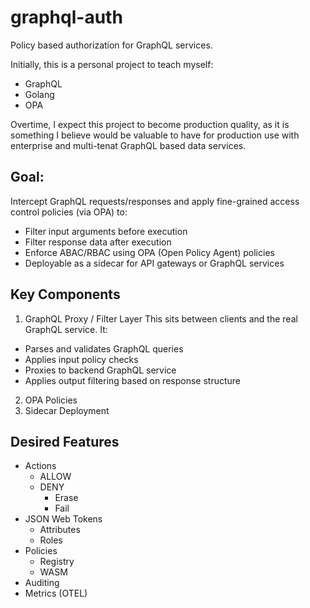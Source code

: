 # graphql-auth
Policy based authorization for GraphQL services.

Initially, this is a personal project to teach myself:
* GraphQL
* Golang
* OPA

Overtime, I expect this project to become production quality, as it is something I believe would be valuable to have for production use with enterprise and multi-tenat GraphQL based data services.

## Goal:
Intercept GraphQL requests/responses and apply fine-grained access control policies (via OPA) to:

* Filter input arguments before execution
* Filter response data after execution
* Enforce ABAC/RBAC using OPA (Open Policy Agent) policies
* Deployable as a sidecar for API gateways or GraphQL services

## Key Components

1. GraphQL Proxy / Filter Layer
This sits between clients and the real GraphQL service. It:

* Parses and validates GraphQL queries
* Applies input policy checks
* Proxies to backend GraphQL service
* Applies output filtering based on response structure

2. OPA Policies
3. Sidecar Deployment

## Desired Features
* Actions
  * ALLOW
  * DENY
    * Erase
    * Fail
* JSON Web Tokens
  * Attributes
  * Roles
* Policies
  * Registry
  * WASM
* Auditing
* Metrics (OTEL)
